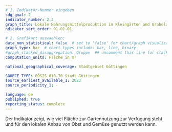 ```yaml
---
# 1. Indikator-Nummer eingeben 
sdg_goal: 2
indicator_number: 2.3
graph_title: Lokale Nahrungsmittelproduktion in Kleingärten und Grabeland
ndicator_sort_order: 01-01-01

# 2. Grafikart auswaehlen: 
data_non_statistical: false  # set to 'false' for chart/graph visualization 
graph_type: bar  # chart types include: bar, line, binary 
#graph_stacked_disaggregation: Gruppe  ## uncomment this line for stacked bars. eplace 'Geschlecht' with the field of aggregation. 
computation_units: Fläche in m²

national_geographical_coverage: Stadtgebiet Göttingen

SOURCE_TYPE: GÖSIS 010.70 Stadt Göttingen
source_earliest_available_1: 2023
source_periodicity_1: - 

language: de   
published: true 
reporting_status: complete
---
```

Der Indikator zeigt, wie viel Fläche zur Gartennutzung zur Verfügung steht und für den lokalen Anbau von Obst und Gemüse genutzt werden kann.
